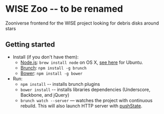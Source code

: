 # WISE Zoo -- to be renamed

Zooniverse frontend for the WISE project looking for debris disks around stars

## Getting started
* Install (if you don't have them):
    * [Node.js](http://nodejs.org): `brew install node` on OS X, [see here](https://github.com/joyent/node/wiki/Installing-Node.js-via-package-manager#ubuntu-mint-elementary-os) for Ubuntu. 
    * [Brunch](http://brunch.io): `npm install -g brunch`
    * [Bower](http://bower.io): `npm install -g bower`
* Run:
    * `npm install` -- installs brunch plugins
    * `bower install` -- installs libraries dependencies (Underscore, Backbone, and jQuery) 
    * `brunch watch --server` — watches the project with continuous rebuild. This will also launch HTTP server with [pushState](https://developer.mozilla.org/en-US/docs/Web/Guide/API/DOM/Manipulating_the_browser_history).
